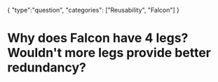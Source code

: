 {
    "type":"question",
    "categories": ["Reusability", "Falcon"]
}

# Why does Falcon have 4 legs? Wouldn't more legs provide better redundancy?
